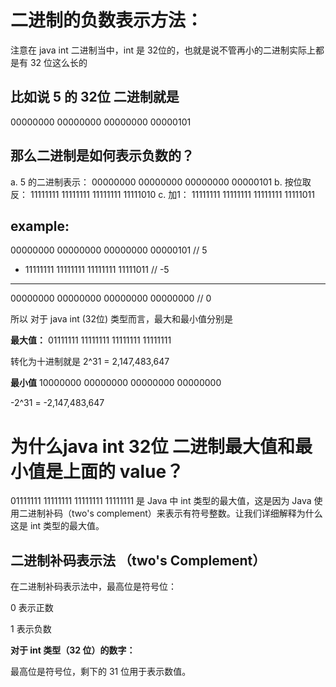 # 二进制的负数表示方法：

注意在 java int 二进制当中，int 是 32位的，也就是说不管再小的二进制实际上都是有 32 位这么长的

## 比如说 5 的 32位 二进制就是

00000000 00000000 00000000 00000101

## 那么二进制是如何表示负数的？

a.	5 的二进制表示：
00000000 00000000 00000000 00000101
b.	按位取反：
11111111 11111111 11111111 11111010
c.	加1：
11111111 11111111 11111111 11111011


## example:

  00000000 00000000 00000000 00000101  // 5
+ 11111111 11111111 11111111 11111011  // -5
----------------------------------------
  00000000 00000000 00000000 00000000  // 0
  

所以 对于 java int (32位) 类型而言，最大和最小值分别是

**最大值：**
01111111 11111111 11111111 11111111

转化为十进制就是
2^31 = 2,147,483,647

**最小值**
10000000 00000000 00000000 00000000

-2^31 = -2,147,483,647


# 为什么java int 32位 二进制最大值和最小值是上面的 value？

01111111 11111111 11111111 11111111 是 Java 中 int 类型的最大值，这是因为 Java 使用二进制补码（two's complement）来表示有符号整数。让我们详细解释为什么这是 int 类型的最大值。

## 二进制补码表示法 （two's Complement）

在二进制补码表示法中，最高位是符号位：

0 表示正数

1 表示负数

**对于 int 类型（32 位）的数字：**

最高位是符号位，剩下的 31 位用于表示数值。